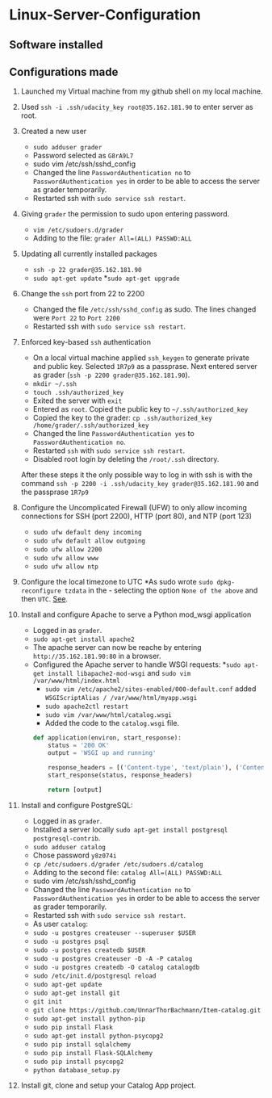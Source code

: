 # Linux-Server-Configuration



## Software installed


## Configurations made

1. Launched my Virtual machine from my github shell on my local machine.

2. Used  `ssh -i .ssh/udacity_key root@35.162.181.90` to enter server as root.

3. Created a new user
	* `sudo adduser grader`
	* Password selected as `G8rA9L7`
	* sudo vim /etc/ssh/sshd_config
	* Changed the line `PasswordAuthentication no` to `PasswordAuthentication yes` in order to be able to access the server as grader temporarily.
	* Restarted ssh with `sudo service ssh restart`.

4. Giving `grader` the permission to sudo upon entering password.
	* `vim /etc/sudoers.d/grader`
	* Adding to the file: `grader All=(ALL) PASSWD:ALL`

5. Updating all currently installed packages
	* `ssh -p 22 grader@35.162.181.90`
	* `sudo apt-get update`
	*`sudo apt-get upgrade`

6. Change the `ssh` port from 22 to 2200
	* Changed the file `/etc/ssh/sshd_config` as sudo. The lines changed were `Port 22` to `Port 2200`
	* Restarted ssh with `sudo service ssh restart`.

7. Enforced key-based `ssh` authentication
	* On a local virtual machine applied `ssh_keygen` to generate private and public key. Selected `1R7p9` as a passprase. Next entered server as grader (`ssh -p 2200 grader@35.162.181.90`). 
	* `mkdir ~/.ssh`
	* `touch .ssh/authorized_key`
	* Exited the server with `exit`
	* Entered as `root`. Copied the public key to `~/.ssh/authorized_key`
	* Copied the key to the grader: `cp .ssh/authorized_key /home/grader/.ssh/authorized_key`
	* Changed the line `PasswordAuthentication yes` to `PasswordAuthentication no`.
	* Restarted `ssh` with `sudo service ssh restart`.
	* Disabled root login by deleting the `/root/.ssh` directory. 

	After these steps it the only possible way to log in with ssh is with the command `ssh -p 2200 -i .ssh/udacity_key grader@35.162.181.90` and the passprase `1R7p9`

8. Configure the Uncomplicated Firewall (UFW) to only allow incoming connections for SSH (port 2200), HTTP (port 80), and NTP (port 123)
	* `sudo ufw default deny incoming`
	* `sudo ufw default allow outgoing`
	* `sudo ufw allow 2200`
	* `sudo ufw allow www`
	* `sudo ufw allow ntp`

9. Configure the local timezone to UTC
	*As sudo wrote `sudo dpkg-reconfigure tzdata` in the - selecting the option `None of the above` and then `UTC`. [See](http://askubuntu.com/questions/138423/how-do-i-change-my-timezone-to-utc-gmt).

10. Install and configure Apache to serve a Python mod_wsgi application
	* Logged in as `grader`. 
	* `sudo apt-get install apache2`
	* The apache server can now be reache by entering `http://35.162.181.90:80` in a browser.
	* Configured the Apache server to handle WSGI requests: 
		*`sudo apt-get install libapache2-mod-wsgi` and `sudo vim /var/www/html/index.html`
		* `sudo vim /etc/apache2/sites-enabled/000-default.conf` added `WSGIScriptAlias / /var/www/html/myapp.wsgi`
		* `sudo apache2ctl restart`
		* `sudo vim /var/www/html/catalog.wsgi`
		* Added the code to the `catalog.wsgi` file.
		```python
    	def application(environ, start_response):
    		status = '200 OK'
    		output = 'WSGI up and running'

    		response_headers = [('Content-type', 'text/plain'), ('Content-Length', str(len(output)))]
    		start_response(status, response_headers)

    		return [output]
		```
11. Install and configure PostgreSQL:
	* Logged in as `grader`.
	* Installed a server locally ` sudo apt-get install postgresql postgresql-contrib
`.
	* `sudo adduser catalog`
	* Chose password `y8z074i`
	* `cp /etc/sudoers.d/grader /etc/sudoers.d/catalog`
	* Adding to the second file: `catalog All=(ALL) PASSWD:ALL`
	* sudo vim /etc/ssh/sshd_config
	* Changed the line `PasswordAuthentication no` to `PasswordAuthentication yes` in order to be able to access the server as grader temporarily.
	* Restarted ssh with `sudo service ssh restart`.
	* As user `catalog`:
	* `sudo -u postgres createuser --superuser $USER`
    * `sudo -u postgres psql`
    * `sudo -u postgres createdb $USER`
    * `sudo -u postgres createuser -D -A -P catalog`
	* `sudo -u postgres createdb -O catalog catalogdb`
	* `sudo /etc/init.d/postgresql reload`
	* `sudo apt-get update`
    * `sudo apt-get install git`
    * `git init`
    * `git clone https://github.com/UnnarThorBachmann/Item-catalog.git`
    * `sudo apt-get install python-pip `
    * `sudo pip install Flask `
    * `sudo apt-get install python-psycopg2`
    * `sudo pip install sqlalchemy`
    * `sudo pip install Flask-SQLAlchemy`
    * `sudo pip install psycopg2`
    * `python database_setup.py`

12. Install git, clone and setup your Catalog App project. 

##

